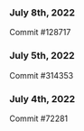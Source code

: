 ### July 8th, 2022

Commit #128717

### July 5th, 2022

Commit #314353


### July 4th, 2022

Commit #72281
